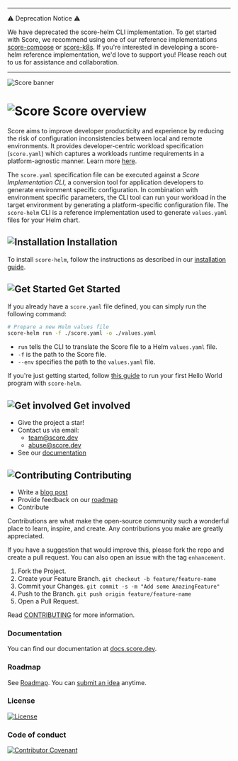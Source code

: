 
---

:warning: Deprecation Notice :warning:

We have deprecated the score-helm CLI implementation. To get started with Score, we recommend using one of our reference implementations [score-compose](https://github.com/score-spec/score-compose) or [score-k8s](https://github.com/score-spec/score-k8s). If you're interested in developing a score-helm reference implementation, we'd love to support you! Please reach out to us for assistance and collaboration.

---

![Score banner](docs/images/banner.png)

# ![Score](docs/images/logo.svg) Score overview

Score aims to improve developer producticity and experience by reducing the risk of configuration inconsistencies between local and remote environments. It provides developer-centric workload specification (`score.yaml`) which captures a workloads runtime requirements in a platform-agnostic manner. Learn more [here](https://github.com/score-spec/spec#-what-is-score).

The `score.yaml` specification file can be executed against a _Score Implementation CLI_, a conversion tool for application developers to generate environment specific configuration. In combination with environment specific parameters, the CLI tool can run your workload in the target environment by generating a platform-specific configuration file. The `score-helm` CLI is a reference implementation used to generate `values.yaml` files for your Helm chart.

## ![Installation](docs/images/install.svg) Installation

To install `score-helm`, follow the instructions as described in our [installation guide](https://docs.score.dev/docs/score-implementation/other/score-helm/#installation).

## ![Get Started](docs/images/overview.svg) Get Started

If you already have a `score.yaml` file defined, you can simply run the following command:

```bash
# Prepare a new Helm values file
score-helm run -f ./score.yaml -o ./values.yaml
```

- `run` tells the CLI to translate the Score file to a Helm `values.yaml` file.
- `-f` is the path to the Score file.
- `--env` specifies the path to the `values.yaml` file.

If you're just getting started, follow [this guide](https://docs.score.dev/docs/get-started/score-helm-hello-world/) to run your first Hello World program with `score-helm`.

## ![Get involved](docs/images/get-involved.svg) Get involved

- Give the project a star!
- Contact us via email:
  - team@score.dev
  - abuse@score.dev
- See our [documentation](https://docs.score.dev)

## ![Contributing](docs/images/contributing.svg) Contributing

- Write a [blog post](https://score.dev/blog)
- Provide feedback on our [roadmap](https://github.com/score-spec/spec/blob/main/roadmap.md#get-involved)
- Contribute

Contributions are what make the open-source community such a wonderful place to learn, inspire, and create. Any contributions you make are greatly appreciated.

If you have a suggestion that would improve this, please fork the repo and create a pull request. You can also open an issue with the tag `enhancement`.

1. Fork the Project.
2. Create your Feature Branch. `git checkout -b feature/feature-name`
3. Commit your Changes. `git commit -s -m "Add some AmazingFeature"`
4. Push to the Branch. `git push origin feature/feature-name`
5. Open a Pull Request.

Read [CONTRIBUTING](CONTRIBUTING.md) for more information.

### Documentation

You can find our documentation at [docs.score.dev](https://docs.score.dev/docs).

### Roadmap

See [Roadmap](https://github.com/score-spec/spec/blob/main/roadmap.md). You can [submit an idea](https://github.com/score-spec/spec/blob/main/roadmap.md#get-involved) anytime.

### License

[![License](https://img.shields.io/badge/License-Apache_2.0-blue.svg)](https://opensource.org/licenses/Apache-2.0)

### Code of conduct

[![Contributor Covenant](https://img.shields.io/badge/Contributor%20Covenant-2.1-4baaaa.svg)](CODE_OF_CONDUCT.md)
